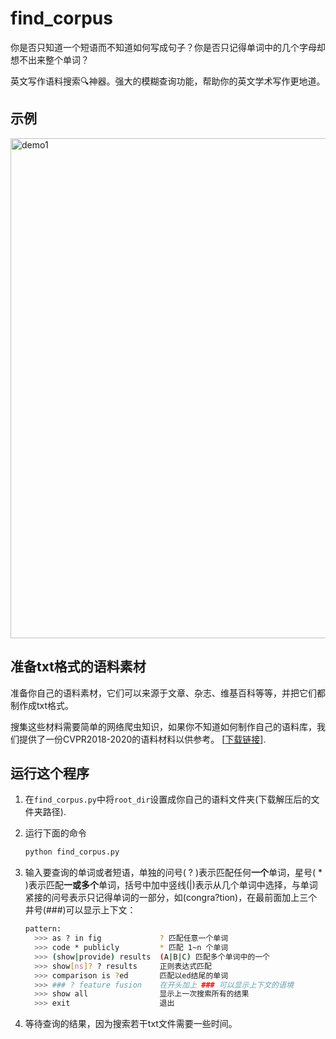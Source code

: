 # find_corpus



你是否只知道一个短语而不知道如何写成句子？你是否只记得单词中的几个字母却想不出来整个单词？

英文写作语料搜索🔍神器。强大的模糊查询功能，帮助你的英文学术写作更地道。

## 示例

<img alt="demo1" src="http://www.xyu.ink/wp-content/uploads/2020/11/corpus2.png" width=800>

## 准备txt格式的语料素材

准备你自己的语料素材，它们可以来源于文章、杂志、维基百科等等，并把它们都制作成txt格式。

搜集这些材料需要简单的网络爬虫知识，如果你不知道如何制作自己的语料库，我们提供了一份CVPR2018-2020的语料材料以供参考。 [[下载链接](http://www.xyu.ink/wp-content/uploads/2020/11/CVPR_18-20.zip)].

## 运行这个程序

1. 在`find_corpus.py`中将`root_dir`设置成你自己的语料文件夹(下载解压后的文件夹路径).

2. 运行下面的命令

   ```bash
   python find_corpus.py
   ```

3. 输入要查询的单词或者短语，单独的问号( ? )表示匹配任何**一个**单词，星号( \* )表示匹配**一或多个**单词，括号中加中竖线(|)表示从几个单词中选择，与单词紧接的问号表示只记得单词的一部分，如(congra?tion)，在最前面加上三个井号(###)可以显示上下文：

   ```bash
   pattern:
     >>> as ? in fig             ? 匹配任意一个单词
     >>> code * publicly         * 匹配 1~n 个单词
     >>> (show|provide) results  (A|B|C) 匹配多个单词中的一个
     >>> show[ns]? ? results     正则表达式匹配
     >>> comparison is ?ed       匹配以ed结尾的单词
     >>> ### ? feature fusion    在开头加上 ### 可以显示上下文的语境
     >>> show all                显示上一次搜索所有的结果
     >>> exit                    退出
   ```

4.  等待查询的结果，因为搜索若干txt文件需要一些时间。


